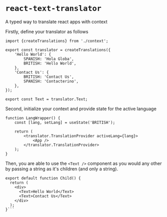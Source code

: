 # `react-text-translator`

A typed way to translate react apps with context

Firstly, define your translator as follows

```tsx
import {createTranslations} from './context';

export const translator = createTranslations({
	'Hello World': {
		SPANISH: 'Hola Globa',
		BRITISH: 'Hello World',
	},
	'Contact Us': {
		BRITISH: 'Contact Us',
		SPANISH: 'Contacterino',
	},
});

export const Text = translator.Text;
```

Second, initialize your context and provide state for the active language

```tsx
function LangWrapper() {
	const [lang, setLang] = useState('BRITISH');

	return (
		<translator.TranslationProvider activeLang={lang}>
			<App />
		</translator.TranslationProvider>
	);
}
```

Then, you are able to use the `<Text />` component as you would any other by passing a string as it's children (and only a string).

````tsx
export default function Child() {
  return (
    <div>
      <Text>Hello World</Text>
      <Text>Contact Us</Text>
    </div>
  );
}```
````
